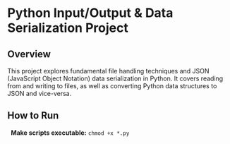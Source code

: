 # Python Input/Output & Data Serialization Project

## Overview

This project explores fundamental file handling techniques and JSON (JavaScript Object Notation) data serialization in Python. It covers reading from and writing to files, as well as converting Python data structures to JSON and vice-versa.

## How to Run

  **Make scripts executable:** `chmod +x *.py`
